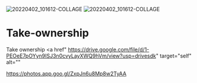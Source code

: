 ![20220402_101612-COLLAGE](https://user-images.githubusercontent.com/98435739/161455325-6e872583-e52c-470d-85cd-97f718357f43.jpg)
![20220402_101612-COLLAGE](https://user-images.githubusercontent.com/98435739/161455336-309d0256-5bb7-4f4e-be4a-ac0af59ac956.jpg)
# Take-ownership
Take ownership 
<a href"
https://drive.google.com/file/d/1-PEOeE7pOYyn9ISJ3n0cvyLayXWQ9hVm/view?usp=drivesdk" target="self" alt=""</a>

https://photos.app.goo.gl/ZxpJn6u8Mp8w2TyAA
